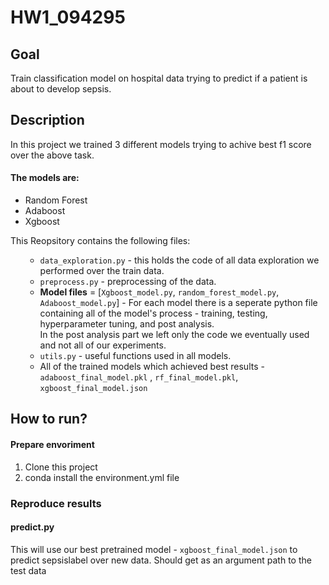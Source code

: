 # HW1_094295

## Goal
Train classification model on hospital data trying to predict if a patient is about to develop sepsis.

## Description
In this project we trained 3 different models trying to achive best f1 score over the above task. 
<br>
#### The models are: 
<ul>
  <li> Random Forest  </li>
  <li> Adaboost </li>
  <li> Xgboost </li>
 </ul>
 This Reopsitory contains the following files:
 
<ul>

  * `data_exploration.py` - this holds the code of all data exploration we performed over the train data. 
  * `preprocess.py` - preprocessing of the data.
  * **Model files** = [`Xgboost_model.py`, `random_forest_model.py`, `Adaboost_model.py`] - For each model there is a seperate python file containing all of the model's process -
    training, testing, hyperparameter tuning, and post analysis.<br> In the post analysis part we left only the code we eventually used and not all of our experiments.
  * `utils.py` - useful functions used in all models.
  * All of the trained models which achieved best results - `adaboost_final_model.pkl` , `rf_final_model.pkl`, `xgboost_final_model.json`

 </ul>

## How to run?
#### Prepare envoriment
1. Clone this project
2. conda install the environment.yml file

### Reproduce results
#### predict.py
This will use our best pretrained model - `xgboost_final_model.json` to predict sepsislabel over new data.
Should get as an argument path to the test data
